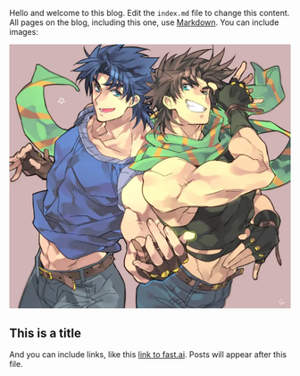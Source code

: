 Hello and welcome to this blog. Edit the `index.md` file to change this content. All pages on the blog, including this one, use [Markdown](https://guides.github.com/features/mastering-markdown/). You can include images:

![Image of jojo character](images/jojo_1.webp)

## This is a title

And you can include links, like this [link to fast.ai](https://www.fast.ai). Posts will appear after this file. 
